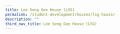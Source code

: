 ```yaml
---
title: Lee Seng Gee House (LSG)
permalink: /student-development/houses/lsg-house/
description: ""
third_nav_title: Lee Seng Gee House (LSG)
---
```

